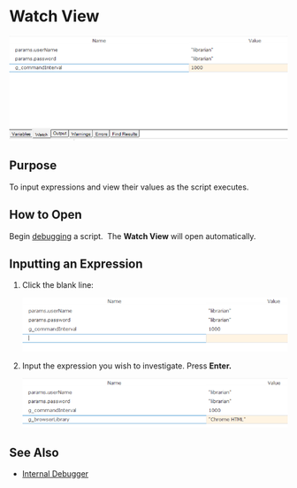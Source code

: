 # Watch View

![watch view](./img/watch_view1.png)

## Purpose

To input expressions and view their values as the script executes.

## How to Open

Begin [debugging](internal_debugger.md) a script.  The **Watch View** will open automatically.

## Inputting an Expression

1. Click the blank line:

    ![watch view, inputting expressions, 1](./img/watch_view2.png)

2. Input the expression you wish to investigate. Press **Enter.**

    ![watch view, inputting expressions, 3](./img/watch_view3.png)

## See Also

- [Internal Debugger](internal_debugger.md)
